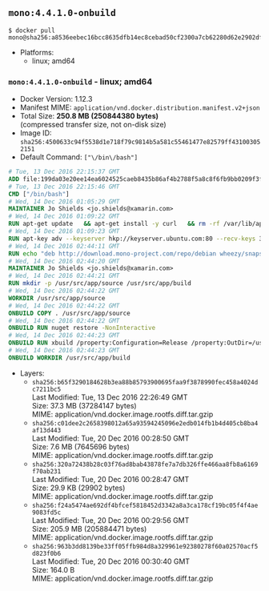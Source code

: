 ## `mono:4.4.1.0-onbuild`

```console
$ docker pull mono@sha256:a8536eebec16bcc8635dfb14ec8cebad50cf2300a7cb62280d62e2902df8582f
```

-	Platforms:
	-	linux; amd64

### `mono:4.4.1.0-onbuild` - linux; amd64

-	Docker Version: 1.12.3
-	Manifest MIME: `application/vnd.docker.distribution.manifest.v2+json`
-	Total Size: **250.8 MB (250844380 bytes)**  
	(compressed transfer size, not on-disk size)
-	Image ID: `sha256:4500633c94f5538d1e718f79c9814b5a581c55461477e82579ff431003052151`
-	Default Command: `["\/bin\/bash"]`

```dockerfile
# Tue, 13 Dec 2016 22:15:37 GMT
ADD file:199da03e20ee14ea6024525caeb8435b86af4b2788f5a8c8f6fb9bb0209f3fff in / 
# Tue, 13 Dec 2016 22:15:46 GMT
CMD ["/bin/bash"]
# Wed, 14 Dec 2016 01:05:29 GMT
MAINTAINER Jo Shields <jo.shields@xamarin.com>
# Wed, 14 Dec 2016 01:09:22 GMT
RUN apt-get update   && apt-get install -y curl   && rm -rf /var/lib/apt/lists/*
# Wed, 14 Dec 2016 01:09:23 GMT
RUN apt-key adv --keyserver hkp://keyserver.ubuntu.com:80 --recv-keys 3FA7E0328081BFF6A14DA29AA6A19B38D3D831EF
# Wed, 14 Dec 2016 02:44:11 GMT
RUN echo "deb http://download.mono-project.com/repo/debian wheezy/snapshots/4.4.1.0 main" > /etc/apt/sources.list.d/mono-xamarin.list   && apt-get update   && apt-get install -y binutils mono-devel ca-certificates-mono fsharp mono-vbnc nuget referenceassemblies-pcl   && rm -rf /var/lib/apt/lists/* /tmp/*
# Wed, 14 Dec 2016 02:44:20 GMT
MAINTAINER Jo Shields <jo.shields@xamarin.com>
# Wed, 14 Dec 2016 02:44:21 GMT
RUN mkdir -p /usr/src/app/source /usr/src/app/build
# Wed, 14 Dec 2016 02:44:22 GMT
WORKDIR /usr/src/app/source
# Wed, 14 Dec 2016 02:44:22 GMT
ONBUILD COPY . /usr/src/app/source
# Wed, 14 Dec 2016 02:44:22 GMT
ONBUILD RUN nuget restore -NonInteractive
# Wed, 14 Dec 2016 02:44:23 GMT
ONBUILD RUN xbuild /property:Configuration=Release /property:OutDir=/usr/src/app/build/
# Wed, 14 Dec 2016 02:44:23 GMT
ONBUILD WORKDIR /usr/src/app/build
```

-	Layers:
	-	`sha256:b65f3290184628b3ea88b85793900695faa9f3878990fec458a4024dc7211bc5`  
		Last Modified: Tue, 13 Dec 2016 22:26:49 GMT  
		Size: 37.3 MB (37284147 bytes)  
		MIME: application/vnd.docker.image.rootfs.diff.tar.gzip
	-	`sha256:c01dee2c2658398012a65a93594245096e2edb014fb1b4d405cb8ba4af13d443`  
		Last Modified: Tue, 20 Dec 2016 00:28:50 GMT  
		Size: 7.6 MB (7645696 bytes)  
		MIME: application/vnd.docker.image.rootfs.diff.tar.gzip
	-	`sha256:320a72438b28c03f76ad8bab43878fe7a7db326ffe466aa8fb8a6169f70ab231`  
		Last Modified: Tue, 20 Dec 2016 00:28:47 GMT  
		Size: 29.9 KB (29902 bytes)  
		MIME: application/vnd.docker.image.rootfs.diff.tar.gzip
	-	`sha256:f24a5474ae692df4bfcef5818452d3342a8a3ca178cf19bc05f4f4ae9083fd5c`  
		Last Modified: Tue, 20 Dec 2016 00:29:56 GMT  
		Size: 205.9 MB (205884471 bytes)  
		MIME: application/vnd.docker.image.rootfs.diff.tar.gzip
	-	`sha256:963b3dd8139be33ff05ffb984d8a329961e92380278f60a02570acf5d823f0b6`  
		Last Modified: Tue, 20 Dec 2016 00:30:40 GMT  
		Size: 164.0 B  
		MIME: application/vnd.docker.image.rootfs.diff.tar.gzip
